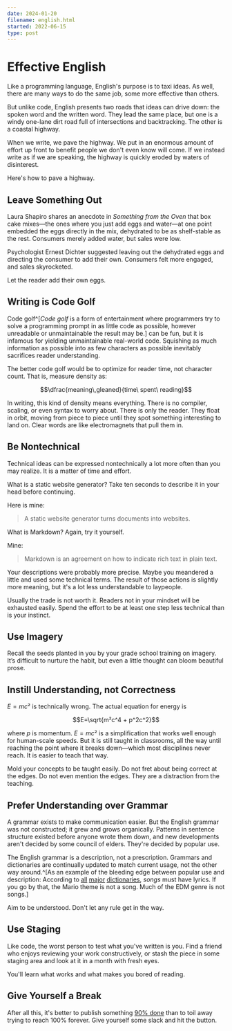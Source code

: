 ```yaml
---
date: 2024-01-20
filename: english.html
started: 2022-06-15
type: post
---
```


# Effective English

Like a programming language,
English's purpose is to taxi ideas.
As well, there are many ways to do the same job,
some more effective than others.

But unlike code,
English presents two roads that ideas can drive down:
the spoken word and the written word.
They lead the same place,
but one is a windy one-lane dirt road full of intersections and backtracking.
The other is a coastal highway.

When we write,
we pave the highway.
We put in an enormous amount of effort up front to benefit people we don't even know will come.
If we instead write as if we are speaking,
the highway is quickly eroded by waters of disinterest.

Here's how to pave a highway.

## Leave Something Out

Laura Shapiro shares an anecdote in _Something from the Oven_ that box cake mixes—the ones where you just add eggs and water—at one point embedded the eggs directly in the mix,
dehydrated to be as shelf-stable as the rest.
Consumers merely added water,
but sales were low.

Psychologist Ernest Dichter suggested leaving out the dehydrated eggs and directing the consumer to add their own.
Consumers felt more engaged,
and sales skyrocketed.

Let the reader add their own eggs.

## Writing is Code Golf

Code golf^[_Code golf_ is a form of entertainment where programmers try to solve a programming prompt in as little code as possible, however unreadable or unmaintainable the result may be.] can be fun, but it is infamous for yielding unmaintainable real-world code.
Squishing as much information as possible into as few characters as possible inevitably sacrifices reader understanding.

The better code golf would be to optimize for reader time,
not character count.
That is, measure density as:

$$\dfrac{meaning\,gleaned}{time\ spent\ reading}$$

In writing,
this kind of density means everything.
There is no compiler, scaling, or even syntax to worry about.
There is only the reader.
They float in orbit,
moving from piece to piece until they spot something interesting to land on.
Clear words are like electromagnets that pull them in.

## Be Nontechnical

Technical ideas can be expressed nontechnically a lot more often than you may realize.
It is a matter of time and effort.

What is a static website generator?
Take ten seconds to describe it in your head before continuing.

Here is mine:

> A static website generator turns documents into websites.

What is Markdown? Again, try it yourself.

Mine:

> Markdown is an agreement on how to indicate rich text in plain text.

Your descriptions were probably more precise.
Maybe you meandered a little and used some technical terms.
The result of those actions is slightly more meaning,
but it's a lot less understandable to laypeople.

Usually the trade is not worth it.
Readers not in your mindset will be exhausted easily.
Spend the effort to be at least one step less technical than is your instinct.

## Use Imagery

Recall the seeds planted in you by your grade school training on imagery.
It’s difficult to nurture the habit,
but even a little thought can bloom beautiful prose.

## Instill Understanding, not Correctness

$E=mc²$ is technically wrong. The actual equation for energy is

$$E=\sqrt{m²c^4 + p^2c^2}$$

where $p$ is momentum.
$E=mc²$ is a simplification that works well enough for human-scale speeds.
But it is still taught in classrooms,
all the way until reaching the point where it breaks down—which most disciplines never reach.
It is easier to teach that way.

Mold your concepts to be taught easily.
Do not fret about being correct at the edges.
Do not even mention the edges.
They are a distraction from the teaching.

## Prefer Understanding over Grammar

A grammar exists to make communication easier.
But the English grammar was not constructed;
it grew and grows organically.
Patterns in sentence structure existed before anyone wrote them down,
and new developments aren't decided by some council of elders.
They're decided by popular use.

The English grammar is a description,
not a prescription.
Grammars and dictionaries are continually updated to match current usage,
not the other way around.^[As an example of the bleeding edge between popular use and description: According to [all](https://www.oed.com/search/dictionary/?scope=Entries&q=song) [major](https://www.dictionary.com/browse/song) [dictionaries](https://www.merriam-webster.com/dictionary/song), _songs_ must have lyrics. If you go by that, the Mario theme is not a song. Much of the EDM genre is not songs.]

Aim to be understood.
Don't let any rule get in the way.

## Use Staging

Like code, the worst person to test what you've written is you.
Find a friend who enjoys reviewing your work constructively,
or stash the piece in some staging area and look at it in a month with fresh eyes.

You'll learn what works and what makes you bored of reading.

## Give Yourself a Break

After all this,
it's better to publish something
[90% done](/90.html)
than to toil away trying to reach 100% forever.
Give yourself some slack and hit the button.
